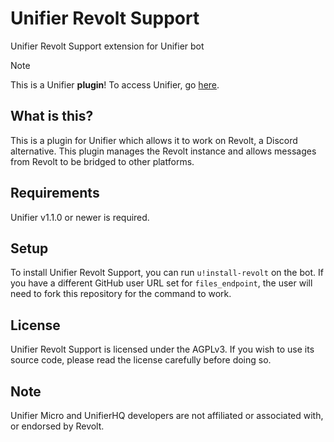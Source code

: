 # Unifier Revolt Support
Unifier Revolt Support extension for Unifier bot

> [!NOTE]
> This is a Unifier **plugin**! To access Unifier, go [here](https://github.com/greeeen-dev/unifier).

## What is this?
This is a plugin for Unifier which allows it to work on Revolt, a Discord alternative. This plugin manages the Revolt 
instance and allows messages from Revolt to be bridged to other platforms.

## Requirements
Unifier v1.1.0 or newer is required.

## Setup
To install Unifier Revolt Support, you can run `u!install-revolt` on the bot. If you have a different GitHub user URL 
set for `files_endpoint`, the user will need to fork this repository for the command to work.

## License
Unifier Revolt Support is licensed under the AGPLv3. If you wish to use its source code, please read the license 
carefully before doing so.

## Note
Unifier Micro and UnifierHQ developers are not affiliated or associated with, or endorsed by Revolt.
